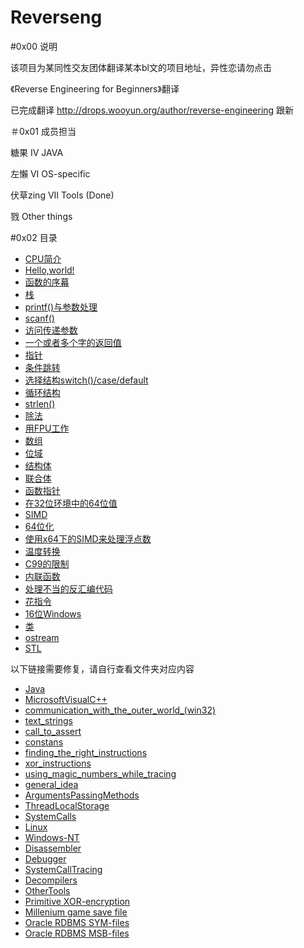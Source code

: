 # Reverseng

#0x00 说明

该项目为某同性交友团体翻译某本bl文的项目地址，异性恋请勿点击

《Reverse Engineering for Beginners》翻译

已完成翻译 http://drops.wooyun.org/author/reverse-engineering  跟新

＃0x01 成员担当

糖果  IV JAVA

左懶  VI OS-specific

伏草zing  VII Tools (Done)

戮  Other things

#0x02 目录

- [CPU简介](Chapter-01/Chapter-1.md)
- [Hello,world!](Chapter-02/Chapter-2.md)
- [函数的序幕](Chapter-03/Chapter-3.md)
- [栈](Chapter-04/Chapter-4.md)
- [printf()与参数处理](Chapter-05/Chapter-5.md)
- [scanf()](Chapter-06/Chapter-6.md)
- [访问传递参数](Chapter-07/Chapter-7.md)
- [一个或者多个字的返回值](Chapter-08/Chapter-8.md)
- [指针](Chapter-09/Chapter-9.md)
- [条件跳转](Chapter-10/Chapter-10.md)
- [选择结构switch()/case/default](Chapter-11/Chapter-11.md)
- [循环结构](Chapter-12/Chapter-12.md)
- [strlen()](Chapter-13/Chapter-13.md)
- [除法](Chapter-14/Chapter-14.md)
- [用FPU工作](Chapter-15/Chapter-15.md)
- [数组](Chapter-16/Chapter-16.md)
- [位域](Chapter-17/Chapter-17.md)
- [结构体](Chapter-18/Chapter-18.md)
- [联合体](Chapter-19/Chapter-19.md)
- [函数指针](Chapter-20/Chapter-20.md)
- [在32位环境中的64位值](Chapter-21/Chapter-21.md)
- [SIMD](Chapter-22/Chapter-22.md)
- [64位化](Chapter-23/Chapter-23.md)
- [使用x64下的SIMD来处理浮点数](Chapter-24/Chapter-24.md)
- [温度转换](Chapter-25/Chapter-25.md)
- [C99的限制](Chapter-26/Chapter-26.md)
- [内联函数](Chapter-27/Chapter-27.md)
- [处理不当的反汇编代码](Chapter-28/Chapter-28.md)
- [花指令](Chapter-29/Chapter-29.md)
- [16位Windows](Chapter-30/Chapter-30.md)
- [类](Chapter-31/Chapter-31.md)
- [ostream](Chapter-32/Chapter-32.md)
- [STL](Chapter-33/Chapter-33.md)

以下链接需要修复，请自行查看文件夹对应内容
- [Java](Chapter-54/Chapter-54.md)
- [MicrosoftVisualC++](Chapter-55/Chapter-55.md)
- [communication_with_the_outer_world_(win32)](Chapter-56/Chapter-56.md)
- [text_strings](Chapter-57/Chapter-57.md)
- [call_to_assert](Chapter-58/Chapter-58.md)
- [constans](Chapter-59/Chapter-59.md)
- [finding_the_right_instructions](Chapter-60/Chapter-60.md)
- [xor_instructions](Chapter-61/Chapter-61.md)
- [using_magic_numbers_while_tracing](Chapter-62/Chapter-62.md)
- [general_idea](Chapter-63/Chapter-63.md)
- [ArgumentsPassingMethods](Chapter-64/Chapter-64.md)
- [ThreadLocalStorage](Chapter-65/Chapter-65.md)
- [SystemCalls](Chapter-66/Chapter-66.md)
- [Linux](Chapter-67/Chapter-67.md)
- [Windows-NT](Chapter-68/Chapter-68.md)
- [Disassembler](Chapter-69/Chapter-69.md)
- [Debugger](Chapter-70/Chapter-70.md)
- [SystemCallTracing](Chapter-71/Chapter-71.md)
- [Decompilers](Chapter-72/Chapter-72.md)
- [OtherTools](Chapter-73/Chapter-73.md)
- [Primitive XOR-encryption](Chapter-84/Chapter-84.md)
- [Millenium game save file](Chapter-85/Chapter-85.md)
- [Oracle RDBMS SYM-files](Chapter-86/Chapter-86.md)
- [Oracle RDBMS MSB-files](Chapter-87/Chapter-87.md)
